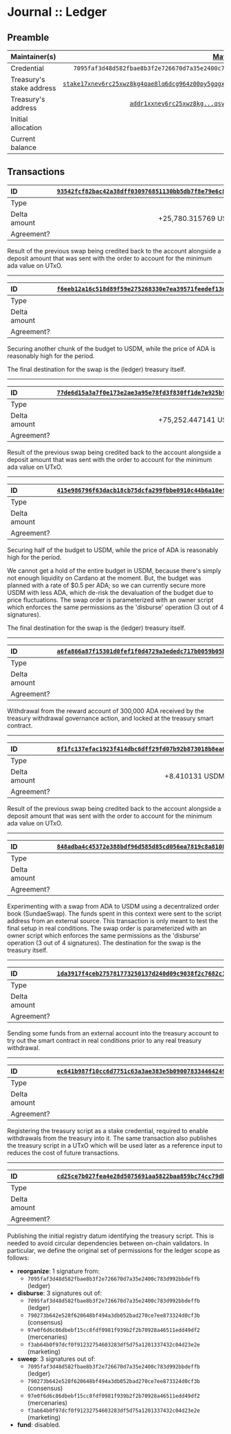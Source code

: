 # Journal :: Ledger

## Preamble

| Maintainer(s)            |                                              [Matthias Benkort][] |
| :----------------------- | ----------------------------------------------------------------: |
| Credential               |        `7095faf3d48d582fbae8b3f2e726670d7a35e2400c783d992bbdeffb` |
| Treasury's stake address | [`stake17xnev6rc25xwz8kg4qae8lq6dcg964z00py5gqgxd387pncv8fq8g`][] |
| Treasury's address       |                    [`addr1xxnev6rc25xwz8kg...qsvmz0ur8sjjwfw8`][] |
| Initial allocation       |                                                          ₳300,000 |
| Current balance          |                                 `₳168,756.714`<br/>`$101,041.173` |

## Transactions

| ID           | [`93542fcf82bac42a38dff030976851130bb5db7f8e79e6c87784b3488930c946`][] |
| :----------- | ---------------------------------------------------------------------: |
| Type         |                                                                    N/A |
| Delta amount |                                        +25,780.315769 USDM, +2.306 ADA |
| Agreement?   |                                                                    N/A |

Result of the previous swap being credited back to the account alongside a deposit amount that was sent with the order to account for the minimum ada value on UTxO.

---

| ID           | [`f6eeb12a16c518d89f59e275268330e7ea39571feedef13dbf866ffb7a33c8ed`][] |
| :----------- | ---------------------------------------------------------------------: |
| Type         |                                                             `disburse` |
| Delta amount |                                                            -31,000 ADA |
| Agreement?   |                                                                    N/A |

Securing another chunk of the budget to USDM, while the price of ADA is reasonably high for the period.

The final destination for the swap is the (ledger) treasury itself.

---

| ID           | [`77de6d15a3a7f0e173e2ae3a95e78fd3f830ff1de7e925bf752970de3f0ca082`][] |
| :----------- | ---------------------------------------------------------------------: |
| Type         |                                                                    N/A |
| Delta amount |                                        +75,252.447141 USDM, +2.408 ADA |
| Agreement?   |                                                                    N/A |

Result of the previous swap being credited back to the account alongside a deposit amount that was sent with the order to account for the minimum ada value on UTxO.

---

| ID           | [`415e986796f63dacb18cb75dcfa299fbbe0910c44b6a10efbd153fcc322177f9`][] |
| :----------- | ---------------------------------------------------------------------: |
| Type         |                                                             `disburse` |
| Delta amount |                                                           -100,250 ADA |
| Agreement?   |                                                                    N/A |

Securing half of the budget to USDM, while the price of ADA is reasonably high for the period.

We cannot get a hold of the entire budget in USDM, because there's simply not enough liquidity on Cardano at the moment. But, the budget was planned with a rate of $0.5 per ADA; so we can currently secure more USDM with less ADA, which de-risk the devaluation of the budget due to price fluctuations. The swap order is parameterized with an owner script which enforces the same permissions as the 'disburse' operation (3 out of 4 signatures). 

The final destination for the swap is the (ledger) treasury itself.

---

| ID           | [`a6fa866a87f15301d0fef1f0d4729a3ededc717b0059b05ba51ce43dc8009f1d`][] |
| :----------- | ---------------------------------------------------------------------: |
| Type         |                                                           `initialize` |
| Delta amount |                                                           +300,000 ADA |
| Agreement?   |                                                                    N/A |

Withdrawal from the reward account of 300,000 ADA received by the treasury withdrawal governance action, and locked at the treasury smart contract.

---

| ID           | [`8f1fc137efac1923f414dbc6dff29fd07b92b873018b8ea66d33ef16de3d0d12`][] |
| :----------- | ---------------------------------------------------------------------: |
| Type         |                                                                    N/A |
| Delta amount |                                          +8.410131 USDM, +2.000000 ADA |
| Agreement?   |                                                                    N/A |

Result of the previous swap being credited back to the account alongside a deposit amount that was sent with the order to account for the minimum ada value on UTxO.

---

| ID           | [`848adba4c45372e388bdf96d585d85cd056ea7819c8a810810b47551b39024d3`][] |
| :----------- | ---------------------------------------------------------------------: |
| Type         |                                                             `disburse` |
| Delta amount |                                                         -14.000000 ADA |
| Agreement?   |                                                                    N/A |

Experimenting with a swap from ADA to USDM using a decentralized order book (SundaeSwap). The funds spent in this context were sent to the script address from an external source. This transaction is only meant to test the final setup in real conditions. The swap order is parameterized with an owner script which enforces the same permissions as the 'disburse' operation (3 out of 4 signatures). The destination for the swap is the treasury itself.

---

| ID           | [`1da3917f4ceb275781773250137d240d09c9038f2c7682c18dcfc033445d74f4`][] |
| :----------- | ---------------------------------------------------------------------: |
| Type         |                                                                    N/A |
| Delta amount |                                                         +14.000000 ADA |
| Agreement?   |                                                                    N/A |

Sending some funds from an external account into the treasury account to try out the smart contract in real conditions prior to any real treasury withdrawal.

---

| ID           | [`ec641b987f10cc6d7751c63a3ae383e5b09007833446424959376c1c0f67a4fe`][] |
| :----------- | ---------------------------------------------------------------------: |
| Type         |                                                           `initialize` |
| Delta amount |                                                                      0 |
| Agreement?   |                                                                    N/A |

Registering the treasury script as a stake credential, required to enable withdrawals from the treasury into it. The same transaction also publishes the treasury script in a UTxO which will be used later as a reference input to reduces the cost of future transactions.

---

| ID           | [`cd25ce7b027fea4e28d5075691aa5822baa859bc74cc79db0377043bc9f383c7`][] |
| :----------- | ---------------------------------------------------------------------: |
| Type         |                                                              `publish` |
| Delta amount |                                                                      0 |
| Agreement?   |                                                                    N/A |

Publishing the initial registry datum identifying the treasury script. This is needed to avoid circular dependencies between on-chain validators. In particular, we define the original set of permissions for the ledger scope as follows:

- **reorganize**: 1 signature from:
  - `7095faf3d48d582fbae8b3f2e726670d7a35e2400c783d992bbdeffb` (ledger)
- **disburse**: 3 signatures out of:
  - `7095faf3d48d582fbae8b3f2e726670d7a35e2400c783d992bbdeffb` (ledger)
  - `790273b642e528f620648bf494a3db052bad270ce7ee873324d0cf3b` (consensus)
  - `97e0f6d6c86dbebf15cc8fdf0981f939b2f2b70928a46511edd49df2` (mercenaries)
  - `f3ab64b0f97dcf0f91232754603283df5d75a1201337432c04d23e2e` (marketing)
- **sweep**: 3 signatures out of:
  - `7095faf3d48d582fbae8b3f2e726670d7a35e2400c783d992bbdeffb` (ledger)
  - `790273b642e528f620648bf494a3db052bad270ce7ee873324d0cf3b` (consensus)
  - `97e0f6d6c86dbebf15cc8fdf0981f939b2f2b70928a46511edd49df2` (mercenaries)
  - `f3ab64b0f97dcf0f91232754603283df5d75a1201337432c04d23e2e` (marketing)
- **fund**: disabled.

[Matthias Benkort]: https://github.com/KtorZ

<!-- TODO: use explorer.cardano.org deeplink once it supports stake addresses -->

[`stake17xnev6rc25xwz8kg4qae8lq6dcg964z00py5gqgxd387pncv8fq8g`]: https://cardanoscan.io/stakeKey/stake17xnev6rc25xwz8kg4qae8lq6dcg964z00py5gqgxd387pncv8fq8g
[`addr1xxnev6rc25xwz8kg...qsvmz0ur8sjjwfw8`]: https://explorer.cardano.org/address/addr1xxnev6rc25xwz8kg4qae8lq6dcg964z00py5gqgxd387pna8je58s4gvuy0v32pmj07p5msst42y77zfgsqsvmz0ur8sjjwfw8

[`93542fcf82bac42a38dff030976851130bb5db7f8e79e6c87784b3488930c946`]: https://explorer.cardano.org/tx/93542fcf82bac42a38dff030976851130bb5db7f8e79e6c87784b3488930c946
[`f6eeb12a16c518d89f59e275268330e7ea39571feedef13dbf866ffb7a33c8ed`]: https://explorer.cardano.org/tx/f6eeb12a16c518d89f59e275268330e7ea39571feedef13dbf866ffb7a33c8ed
[`77de6d15a3a7f0e173e2ae3a95e78fd3f830ff1de7e925bf752970de3f0ca082`]: https://explorer.cardano.org/tx/77de6d15a3a7f0e173e2ae3a95e78fd3f830ff1de7e925bf752970de3f0ca082
[`415e986796f63dacb18cb75dcfa299fbbe0910c44b6a10efbd153fcc322177f9`]: https://explorer.cardano.org/tx/415e986796f63dacb18cb75dcfa299fbbe0910c44b6a10efbd153fcc322177f9
[`a6fa866a87f15301d0fef1f0d4729a3ededc717b0059b05ba51ce43dc8009f1d`]: https://explorer.cardano.org/tx/a6fa866a87f15301d0fef1f0d4729a3ededc717b0059b05ba51ce43dc8009f1d
[`8f1fc137efac1923f414dbc6dff29fd07b92b873018b8ea66d33ef16de3d0d12`]: https://explorer.cardano.org/tx/8f1fc137efac1923f414dbc6dff29fd07b92b873018b8ea66d33ef16de3d0d12
[`1da3917f4ceb275781773250137d240d09c9038f2c7682c18dcfc033445d74f4`]: https://explorer.cardano.org/tx/1da3917f4ceb275781773250137d240d09c9038f2c7682c18dcfc033445d74f4
[`848adba4c45372e388bdf96d585d85cd056ea7819c8a810810b47551b39024d3`]: https://explorer.cardano.org/tx/848adba4c45372e388bdf96d585d85cd056ea7819c8a810810b47551b39024d3
[`cd25ce7b027fea4e28d5075691aa5822baa859bc74cc79db0377043bc9f383c7`]: https://explorer.cardano.org/tx/cd25ce7b027fea4e28d5075691aa5822baa859bc74cc79db0377043bc9f383c7
[`ec641b987f10cc6d7751c63a3ae383e5b09007833446424959376c1c0f67a4fe`]: https://explorer.cardano.org/tx/ec641b987f10cc6d7751c63a3ae383e5b09007833446424959376c1c0f67a4fe
